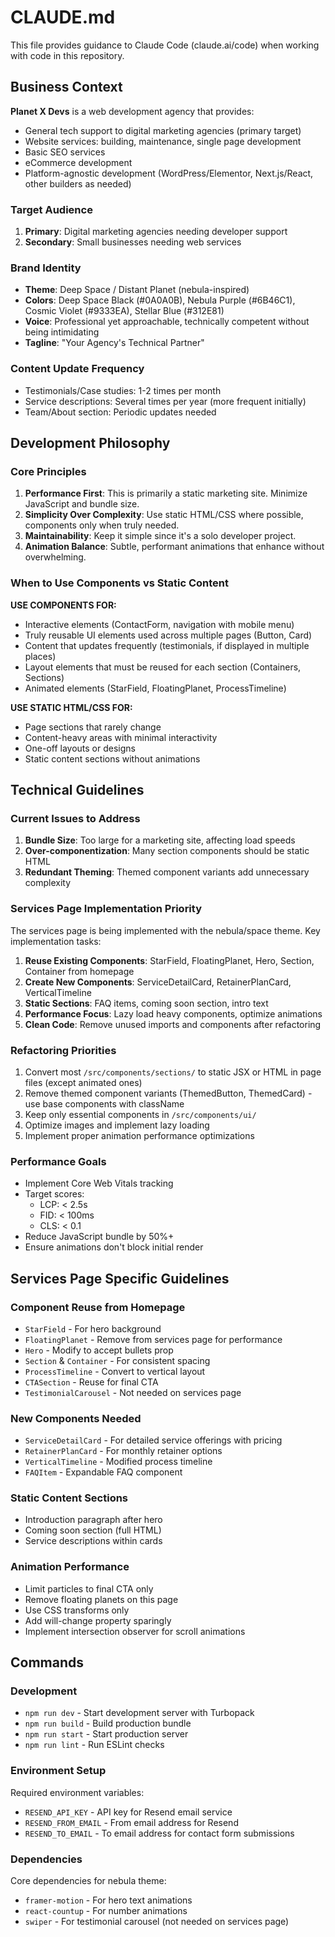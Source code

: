 # CLAUDE.md

This file provides guidance to Claude Code (claude.ai/code) when working with code in this repository.

## Business Context

**Planet X Devs** is a web development agency that provides:
- General tech support to digital marketing agencies (primary target)
- Website services: building, maintenance, single page development
- Basic SEO services
- eCommerce development
- Platform-agnostic development (WordPress/Elementor, Next.js/React, other builders as needed)

### Target Audience
1. **Primary**: Digital marketing agencies needing developer support
2. **Secondary**: Small businesses needing web services

### Brand Identity
- **Theme**: Deep Space / Distant Planet (nebula-inspired)
- **Colors**: Deep Space Black (#0A0A0B), Nebula Purple (#6B46C1), Cosmic Violet (#9333EA), Stellar Blue (#312E81)
- **Voice**: Professional yet approachable, technically competent without being intimidating
- **Tagline**: "Your Agency's Technical Partner"

### Content Update Frequency
- Testimonials/Case studies: 1-2 times per month
- Service descriptions: Several times per year (more frequent initially)
- Team/About section: Periodic updates needed

## Development Philosophy

### Core Principles
1. **Performance First**: This is primarily a static marketing site. Minimize JavaScript and bundle size.
2. **Simplicity Over Complexity**: Use static HTML/CSS where possible, components only when truly needed.
3. **Maintainability**: Keep it simple since it's a solo developer project.
4. **Animation Balance**: Subtle, performant animations that enhance without overwhelming.

### When to Use Components vs Static Content

**USE COMPONENTS FOR:**
- Interactive elements (ContactForm, navigation with mobile menu)
- Truly reusable UI elements used across multiple pages (Button, Card)
- Content that updates frequently (testimonials, if displayed in multiple places)
- Layout elements that must be reused for each section (Containers, Sections)
- Animated elements (StarField, FloatingPlanet, ProcessTimeline)

**USE STATIC HTML/CSS FOR:**
- Page sections that rarely change
- Content-heavy areas with minimal interactivity
- One-off layouts or designs
- Static content sections without animations

## Technical Guidelines

### Current Issues to Address
1. **Bundle Size**: Too large for a marketing site, affecting load speeds
2. **Over-componentization**: Many section components should be static HTML
3. **Redundant Theming**: Themed component variants add unnecessary complexity

### Services Page Implementation Priority
The services page is being implemented with the nebula/space theme. Key implementation tasks:
1. **Reuse Existing Components**: StarField, FloatingPlanet, Hero, Section, Container from homepage
2. **Create New Components**: ServiceDetailCard, RetainerPlanCard, VerticalTimeline
3. **Static Sections**: FAQ items, coming soon section, intro text
4. **Performance Focus**: Lazy load heavy components, optimize animations
5. **Clean Code**: Remove unused imports and components after refactoring

### Refactoring Priorities
1. Convert most `/src/components/sections/` to static JSX or HTML in page files (except animated ones)
2. Remove themed component variants (ThemedButton, ThemedCard) - use base components with className
3. Keep only essential components in `/src/components/ui/`
4. Optimize images and implement lazy loading
5. Implement proper animation performance optimizations

### Performance Goals
- Implement Core Web Vitals tracking
- Target scores:
  - LCP: < 2.5s
  - FID: < 100ms  
  - CLS: < 0.1
- Reduce JavaScript bundle by 50%+
- Ensure animations don't block initial render

## Services Page Specific Guidelines

### Component Reuse from Homepage
- `StarField` - For hero background
- `FloatingPlanet` - Remove from services page for performance
- `Hero` - Modify to accept bullets prop
- `Section` & `Container` - For consistent spacing
- `ProcessTimeline` - Convert to vertical layout
- `CTASection` - Reuse for final CTA
- `TestimonialCarousel` - Not needed on services page

### New Components Needed
- `ServiceDetailCard` - For detailed service offerings with pricing
- `RetainerPlanCard` - For monthly retainer options
- `VerticalTimeline` - Modified process timeline
- `FAQItem` - Expandable FAQ component

### Static Content Sections
- Introduction paragraph after hero
- Coming soon section (full HTML)
- Service descriptions within cards

### Animation Performance
- Limit particles to final CTA only
- Remove floating planets on this page
- Use CSS transforms only
- Add will-change property sparingly
- Implement intersection observer for scroll animations

## Commands

### Development
- `npm run dev` - Start development server with Turbopack
- `npm run build` - Build production bundle
- `npm run start` - Start production server
- `npm run lint` - Run ESLint checks

### Environment Setup
Required environment variables:
- `RESEND_API_KEY` - API key for Resend email service
- `RESEND_FROM_EMAIL` - From email address for Resend
- `RESEND_TO_EMAIL` - To email address for contact form submissions

### Dependencies
Core dependencies for nebula theme:
- `framer-motion` - For hero text animations
- `react-countup` - For number animations
- `swiper` - For testimonial carousel (not needed on services page)